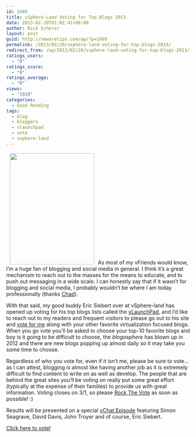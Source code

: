 ```yaml
---
id: 1989
title: vSphere-Land Voting for Top Blogs 2013
date: 2013-02-20T01:02:41+00:00
author: Rick Scherer
layout: post
guid: http://vmwaretips.com/wp/?p=1989
permalink: /2013/02/20/vsphere-land-voting-for-top-blogs-2013/
redirect_from: /wp/2013/02/20/vsphere-land-voting-for-top-blogs-2013/
ratings_users:
  - "0"
ratings_score:
  - "0"
ratings_average:
  - "0"
views:
  - "1919"
categories:
  - Good Reading
tags:
  - blog
  - bloggers
  - vlaunchpad
  - vote
  - vsphere-land
---
```

[<img class="alignleft" style="margin: 3px 10px;" title="Rock The Vote! 2013" src="http://vmwaretips.com/wp/wp-content/uploads/2012/02/vote-rock-the-vote-poster-227x300.jpg" alt="" width="227" height="300" />](http://www.surveygizmo.com/s3/1165270/Top-vBlog-2013)As most of my vFriends would know, I’m a huge fan of blogging and social media in general. I think it’s a great mechanism to reach out to the masses for the means to educate, and to push out messaging in a wide scale. I can honestly say that if it wasn’t for blogging and social media, I probably wouldn’t be where I am today professionally (thanks <a href="http://virtualgeek.typepad.com/" target="_blank">Chad</a>).

With that said, my good buddy Eric Siebert over at vSphere-land has opened up voting for his top blogs lists called the <a href="http://vlp.vsphere-land.com/" target="_blank">vLaunchPad</a>, and I’d like to reach out to my readers and frequent visitors to please go out to his site and <a href="http://www.surveygizmo.com/s3/1165270/Top-vBlog-2013" target="_blank">vote for me</a> along with your other favorite virtualization focused blogs. When you go vote you’ll be asked to choose your top-10 favorite blogs and boy is it going to be difficult to choose, the _blogosphere_ has blown up in 2012 and there are new blogs popping up almost daily so it may take you some time to choose.

Regardless of who you vote for, even if it isn’t me, please be sure to vote… as I can attest, blogging is almost like having another job as it is extremely difficult to find content to write on as well as develop. The people that are behind the great sites you’ll be voting on really put some great effort (typically at the expense of their families) to provide us with great information. Voting closes on 3/1, so please <a href="http://www.surveygizmo.com/s3/1165270/Top-vBlog-2013" target="_blank">Rock The Vote</a> as soon as possible! :)

Results will be presented on a special <a href="http://www.vmwarevideos.com/category/vchat" target="_blank">vChat Episode</a> featuring Simon Seagrave, David Davis, John Troyer and of course, Eric Siebert.

<a href="http://www.surveygizmo.com/s3/1165270/Top-vBlog-2013" target="_blank">Click here to vote!</a>